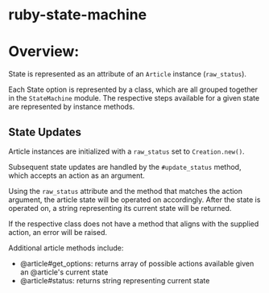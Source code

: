 # ruby-state-machine

# Overview:

State is represented as an attribute of an `Article` instance (`raw_status`).

Each State option is represented by a class, which are all grouped together in the `StateMachine` module. The respective steps available for a given state are represented by instance methods.

## State Updates

Article instances are initialized with a `raw_status` set to `Creation.new()`.

Subsequent state updates are handled by the `#update_status` method, which accepts an action as an argument.

Using the `raw_status` attribute and the method that matches the action argument, the article state will be operated on accordingly. After the state is operated on, a string representing its current state will be returned.

If the respective class does not have a method that aligns with the supplied action, an error will be raised. 

Additional article methods include:
* @article#get_options: returns array of possible actions available given an @article's current state
* @article#status: returns string representing current state
